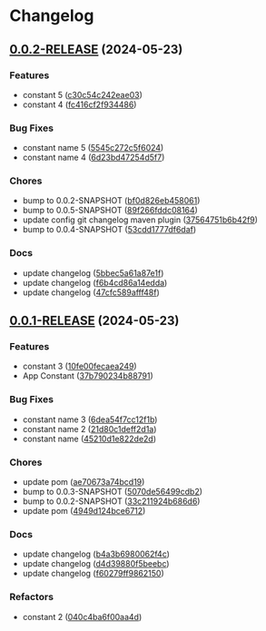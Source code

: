 # Changelog

## [0.0.2-RELEASE](https://github.com/klapertart/sample-app-gitbranching/releases/tag/0.0.2-RELEASE) (2024-05-23)



### Features

-  constant 5 ([c30c54c242eae03](https://github.com/klapertart/sample-app-gitbranching/commit//c30c54c242eae03))
-  constant 4 ([fc416cf2f934486](https://github.com/klapertart/sample-app-gitbranching/commit//fc416cf2f934486))


### Bug Fixes

-  constant name 5 ([5545c272c5f6024](https://github.com/klapertart/sample-app-gitbranching/commit//5545c272c5f6024))
-  constant name 4 ([6d23bd47254d5f7](https://github.com/klapertart/sample-app-gitbranching/commit//6d23bd47254d5f7))

### Chores

-  bump to 0.0.2-SNAPSHOT ([bf0d826eb458061](https://github.com/klapertart/sample-app-gitbranching/commit//bf0d826eb458061))
-  bump to 0.0.5-SNAPSHOT ([89f266fddc08164](https://github.com/klapertart/sample-app-gitbranching/commit//89f266fddc08164))
-  update config git changelog maven plugin ([37564751b6b42f9](https://github.com/klapertart/sample-app-gitbranching/commit//37564751b6b42f9))
-  bump to 0.0.4-SNAPSHOT ([53cdd1777df6daf](https://github.com/klapertart/sample-app-gitbranching/commit//53cdd1777df6daf))

### Docs

-  update changelog ([5bbec5a61a87e1f](https://github.com/klapertart/sample-app-gitbranching/commit//5bbec5a61a87e1f))
-  update changelog ([f6b4cd86a14edda](https://github.com/klapertart/sample-app-gitbranching/commit//f6b4cd86a14edda))
-  update changelog ([47cfc589afff48f](https://github.com/klapertart/sample-app-gitbranching/commit//47cfc589afff48f))


## [0.0.1-RELEASE](https://github.com/klapertart/sample-app-gitbranching/releases/tag/0.0.1-RELEASE) (2024-05-23)



### Features

-  constant 3 ([10fe00fecaea249](https://github.com/klapertart/sample-app-gitbranching/commit//10fe00fecaea249))
-  App Constant ([37b790234b88791](https://github.com/klapertart/sample-app-gitbranching/commit//37b790234b88791))


### Bug Fixes

-  constant name 3 ([6dea54f7cc12f1b](https://github.com/klapertart/sample-app-gitbranching/commit//6dea54f7cc12f1b))
-  constant name 2 ([21d80c1deff2d1a](https://github.com/klapertart/sample-app-gitbranching/commit//21d80c1deff2d1a))
-  constant name ([45210d1e822de2d](https://github.com/klapertart/sample-app-gitbranching/commit//45210d1e822de2d))

### Chores

-  update pom ([ae70673a74bcd19](https://github.com/klapertart/sample-app-gitbranching/commit//ae70673a74bcd19))
-  bump to 0.0.3-SNAPSHOT ([5070de56499cdb2](https://github.com/klapertart/sample-app-gitbranching/commit//5070de56499cdb2))
-  bump to 0.0.2-SNAPSHOT ([33c211924b686d6](https://github.com/klapertart/sample-app-gitbranching/commit//33c211924b686d6))
-  update pom ([4949d124bce6712](https://github.com/klapertart/sample-app-gitbranching/commit//4949d124bce6712))

### Docs

-  update changelog ([b4a3b6980062f4c](https://github.com/klapertart/sample-app-gitbranching/commit//b4a3b6980062f4c))
-  update changelog ([d4d39880f5beebc](https://github.com/klapertart/sample-app-gitbranching/commit//d4d39880f5beebc))
-  update changelog ([f60279ff9862150](https://github.com/klapertart/sample-app-gitbranching/commit//f60279ff9862150))

### Refactors

-  constant 2 ([040c4ba6f00aa4d](https://github.com/klapertart/sample-app-gitbranching/commit//040c4ba6f00aa4d))


